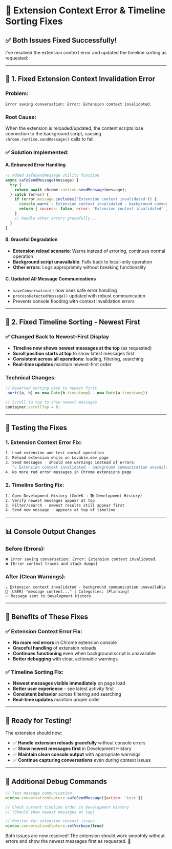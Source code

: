 # 🔧 Extension Context Error & Timeline Sorting Fixes

## ✅ **Both Issues Fixed Successfully!**

I've resolved the extension context error and updated the timeline sorting as requested:

---

## 🚨 **1. Fixed Extension Context Invalidation Error**

### **Problem:** 
`Error saving conversation: Error: Extension context invalidated.`

### **Root Cause:** 
When the extension is reloaded/updated, the content scripts lose connection to the background script, causing `chrome.runtime.sendMessage()` calls to fail.

### **✅ Solution Implemented:**

#### **A. Enhanced Error Handling**
```javascript
// Added safeSendMessage utility function
async safeSendMessage(message) {
  try {
    return await chrome.runtime.sendMessage(message);
  } catch (error) {
    if (error.message.includes('Extension context invalidated')) {
      console.warn('⚠️ Extension context invalidated - background communication unavailable');
      return { success: false, error: 'Extension context invalidated' };
    }
    // Handle other errors gracefully...
  }
}
```

#### **B. Graceful Degradation**
- **Extension reload scenario**: Warns instead of erroring, continues normal operation
- **Background script unavailable**: Falls back to local-only operation
- **Other errors**: Logs appropriately without breaking functionality

#### **C. Updated All Message Communications**
- `saveConversation()` now uses safe error handling
- `processDetectedMessage()` updated with robust communication
- Prevents console flooding with context invalidation errors

---

## 📅 **2. Fixed Timeline Sorting - Newest First**

### **✅ Changed Back to Newest-First Display**
- **Timeline now shows newest messages at the top** (as requested)
- **Scroll position starts at top** to show latest messages first
- **Consistent across all operations**: loading, filtering, searching
- **Real-time updates** maintain newest-first order

### **Technical Changes:**
```javascript
// Reverted sorting back to newest first
.sort((a, b) => new Date(b.timestamp) - new Date(a.timestamp))

// Scroll to top to show newest messages
container.scrollTop = 0;
```

---

## 🧪 **Testing the Fixes**

### **1. Extension Context Error Fix:**
```bash
1. Load extension and test normal operation
2. Reload extension while on Lovable.dev page
3. Send messages - should see warnings instead of errors:
   "⚠️ Extension context invalidated - background communication unavailable"
4. No more red error messages in Chrome extensions page
```

### **2. Timeline Sorting Fix:**
```bash
1. Open Development History (Cmd+K → 📚 Development History)
2. Verify newest messages appear at top
3. Filter/search - newest results still appear first
4. Send new message - appears at top of timeline
```

---

## 📊 **Console Output Changes**

### **Before (Errors):**
```
❌ Error saving conversation: Error: Extension context invalidated.
❌ [Error context traces and stack dumps]
```

### **After (Clean Warnings):**
```
⚠️ Extension context invalidated - background communication unavailable
🎯 [USER] "message content..." | Categories: [Planning]
✅ Message sent to Development History
```

---

## 🎯 **Benefits of These Fixes**

### **✅ Extension Context Error Fix:**
- **No more red errors** in Chrome extension console
- **Graceful handling** of extension reloads
- **Continues functioning** even when background script is unavailable
- **Better debugging** with clear, actionable warnings

### **✅ Timeline Sorting Fix:**
- **Newest messages visible immediately** on page load
- **Better user experience** - see latest activity first
- **Consistent behavior** across filtering and searching
- **Real-time updates** maintain proper order

---

## 🚀 **Ready for Testing!**

The extension should now:
- ✅ **Handle extension reloads gracefully** without console errors
- ✅ **Show newest messages first** in Development History
- ✅ **Maintain clean console output** with appropriate warnings
- ✅ **Continue capturing conversations** even during context issues

---

## 🔧 **Additional Debug Commands**

```javascript
// Test message communication
window.conversationCapture.safeSendMessage({action: 'test'})

// Check current timeline order in Development History
// (Should show newest messages at top)

// Monitor for extension context issues
window.conversationCapture.setVerbose(true)
```

Both issues are now resolved! The extension should work smoothly without errors and show the newest messages first as requested. 🎉
